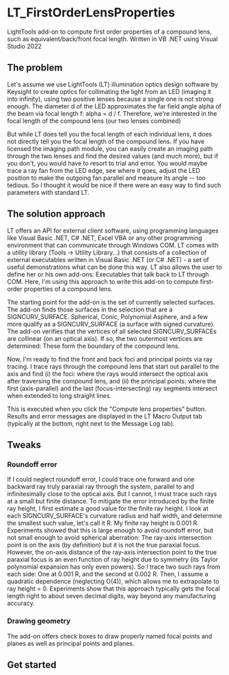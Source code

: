 # LT_FirstOrderLensProperties
LightTools add-on to compute first order properties of a compound lens, such as equivalent/back/front focal length. Written in VB .NET using Visual Studio 2022

## The problem
Let's assume we use LightTools (LT) illumination optics design software by Keysight to create optics for collimating the light from an LED (imaging it into infinity), using two positive lenses because a single one is not strong enough. The diameter d of the LED approximates the far field angle alpha of the beam via focal length f: alpha = d / f. Therefore, we're interested in the focal length of the compound lens (our two lenses combined)

But while LT does tell you the focal length of each individual lens, it does  not directly tell you the focal length of the compound lens. If you have licensed the imaging path module, you can easily create an imaging path through the two lenses and find the desired values (and much more), but if you don't, you would have to resort to trial and error. You would maybe trace a ray fan from the LED edge, see where it goes, adjust the LED position to make the outgoing fan parallel and measure its angle -- too tedious. So I thought it would be nice if there were an easy way to find such parameters with standard LT.

## The solution approach
LT offers an API for external client software, using programming languages like Visual Basic .NET, C# .NET, Excel VBA or any other programming environment that can communicate through  Windows COM. LT comes with a utility library (Tools -> Utility Library...) that consists of a collection of external executables written in Visual Basic .NET (or C# .NET) - a set of useful demonstrations what can be done this way. LT also allows the user to define her or his own add-ons: Executables that talk back to LT through COM. Here, I'm using this approach to write this add-on to compute first-order properties of a compound lens.

The starting point for the add-on is the set of currently selected surfaces. The add-on finds those surfaces in the selection that are a SIGNCURV_SURFACE. Spherical, Conic, Polynomial Asphere, and a few more qualify as a SIGNCURV_SURFACE (a surface with signed curvature). The add-on verifies that the vertices of all selected SIGNCURV_SURFACEs are collinear (on an optical axis). If so, the two outermost vertices are determined: These form the boundary of the compound lens. 

Now, I'm ready to find the front and back foci and principal points via ray tracing. I trace rays through the compound lens that start out parallel to the axis and find (i) the foci: where the rays would intersect the optical axis after traversing the compound lens, and (ii) the principal points: where the first (axis-parallel) and the last (focus-intersecting) ray segments intersect when extended to long straight lines.

This is executed when you click the "Compute lens properties" button. Results and error messages are displayed in the LT Macro Output tab (typically at the bottom, right next to the Message Log tab).

## Tweaks
### Roundoff error
If I could neglect roundoff error, I could trace one forward and one backward ray truly paraxial ray through the system, parallel to and infinitesimally close to the optical axis. But I cannot, I must trace such rays at a small but finite distance. To mitigate the error introduced by the finite ray height, I first estimate a good value for the finite ray height. I look at each SIGNCURV_SURFACE's curvature radius and half width, and determine the smallest such value, let's call it R. My finite ray height is 0.001 R. Experiments showed that this is large enough to avoid roundoff error, but not small enough to avoid spherical aberration: The ray-axis intersection point is on the axis (by definition) but it is not the true paraxial focus. However, the on-axis distance of the ray-axis intersection point to the true paraxial focus is an even function of ray height due to symmetry (its Taylor polynomial expansion has only even powers). So I trace two such rays from each side: One at 0.001 R, and the second at 0.002 R. Then, I assume a quadratic dependence (neglecting O(4)), which allows me to extrapolate to ray height = 0. Experiments show that this approach typically gets the focal length right to about seven decimal digits, way beyond any manufacturing accuracy.
### Drawing geometry
The add-on offers check boxes to draw properly named focal points and planes as well as principal points and planes.

## Get started



